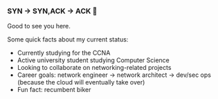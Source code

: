 ### SYN -> SYN,ACK -> ACK 👋

Good to see you here.

Some quick facts about my current status:
-  Currently studying for the CCNA
-  Active university student studying Computer Science
-  Looking to collaborate on networking-related projects
-  Career goals: network engineer -> network architect -> dev/sec ops (because the cloud will eventually take over)
-  Fun fact: recumbent biker

<!--
**WyattMcLaren/WyattMcLaren** is a ✨ _special_ ✨ repository because its `README.md` (this file) appears on your GitHub profile.

Here are some ideas to get you started:

- 🔭 I’m currently working on ...
- 🌱 I’m currently learning ...
- 👯 I’m looking to collaborate on ...
- 🤔 I’m looking for help with ...
- 💬 Ask me about ...
- 📫 How to reach me: ...
- 😄 Pronouns: ...
- ⚡ Fun fact: ...
-->
